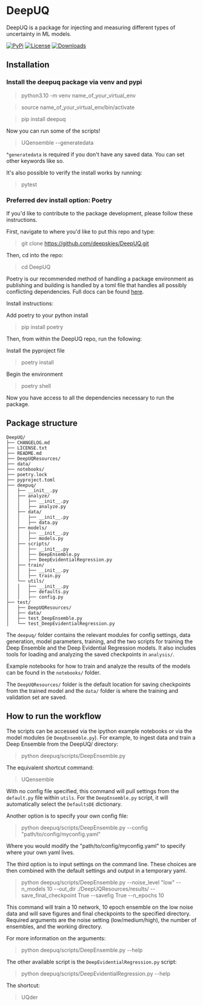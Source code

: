 # DeepUQ
DeepUQ is a package for injecting and measuring different types of uncertainty in ML models.

[![PyPi](https://img.shields.io/badge/PyPi-0.1.4-blue)](https://pypi.org/project/deepuq/) 
[![License](https://img.shields.io/badge/License-MIT-lightgrey)](https://opensource.org/licenses/MIT)
[![Downloads](https://static.pepy.tech/personalized-badge/deepuq?period=month&units=international_system&left_color=black&right_color=brightgreen&left_text=Total%20Downloads)](https://pepy.tech/project/deepuq)



## Installation

### Install the deepuq package via venv and pypi
> python3.10 -m venv name_of_your_virtual_env

> source name_of_your_virtual_env/bin/activate

> pip install deepuq

Now you can run some of the scripts!
> UQensemble --generatedata

^`generatedata` is required if you don't have any saved data. You can set other keywords like so.

It's also possible to verify the install works by running:
> pytest

### Preferred dev install option: Poetry
If you'd like to contribute to the package development, please follow these instructions.

First, navigate to where you'd like to put this repo and type:
> git clone https://github.com/deepskies/DeepUQ.git

Then, cd into the repo:
> cd DeepUQ

Poetry is our recommended method of handling a package environment as publishing and building is handled by a toml file that handles all possibly conflicting dependencies. 
Full docs can be found [here](https://python-poetry.org/docs/basic-usage/).

Install instructions: 

Add poetry to your python install 
> pip install poetry

Then, from within the DeepUQ repo, run the following:

Install the pyproject file
> poetry install 

Begin the environment
> poetry shell

Now you have access to all the dependencies necessary to run the package.

## Package structure
```
DeepUQ/
├── CHANGELOG.md
├── LICENSE.txt
├── README.md
├── DeepUQResources/
├── data/
├── notebooks/
├── poetry.lock
├── pyproject.toml
├── deepuq/
│   ├── __init__.py
│   ├── analyze/
│   │   ├── __init__.py
│   │   ├── analyze.py
│   ├── data/
│   │   ├── __init__.py
│   │   ├── data.py
│   ├── models/
│   │   ├── __init__.py
│   │   ├── models.py
│   ├── scripts/
│   │   ├── __init__.py
│   │   ├── DeepEnsemble.py
│   │   ├── DeepEvidentialRegression.py
│   ├── train/
│   │   ├── __init__.py
│   │   ├── train.py
│   └── utils/
│   │   ├── __init__.py
│   │   ├── defaults.py
│   │   ├── config.py
├── test/
│   ├── DeepUQResources/
│   ├── data/
│   ├── test_DeepEnsemble.py
│   └── test_DeepEvidentialRegression.py
```
The `deepuq/` folder contains the relevant modules for config settings, data generation, model parameters, training, and the two scripts for training the Deep Ensemble and the Deep Evidential Regression models. It also includes tools for loading and analyzing the saved checkpoints in `analysis/`.

Example notebooks for how to train and analyze the results of the models can be found in the `notebooks/` folder.

The `DeepUQResources/` folder is the default location for saving checkpoints from the trained model and the `data/` folder is where the training and validation set are saved.

## How to run the workflow
The scripts can be accessed via the ipython example notebooks or via the model modules (ie `DeepEnsemble.py`). For example, to ingest data and train a Deep Ensemble from the DeepUQ/ directory:

> python deepuq/scripts/DeepEnsemble.py

The equivalent shortcut command:
> UQensemble

With no config file specified, this command will pull settings from the `default.py` file within `utils`. For the `DeepEnsemble.py` script, it will automatically select the `DefaultsDE` dictionary.

Another option is to specify your own config file:

> python deepuq/scripts/DeepEnsemble.py --config "path/to/config/myconfig.yaml"

Where you would modify the "path/to/config/myconfig.yaml" to specify where your own yaml lives.

The third option is to input settings on the command line. These choices are then combined with the default settings and output in a temporary yaml.

> python deepuq/scripts/DeepEnsemble.py --noise_level "low" --n_models 10 --out_dir ./DeepUQResources/results/ --save_final_checkpoint True --savefig True --n_epochs 10

This command will train a 10 network, 10 epoch ensemble on the low noise data and will save figures and final checkpoints to the specified directory. Required arguments are the noise setting (low/medium/high), the number of ensembles, and the working directory.

For more information on the arguments:
> python deepuq/scripts/DeepEnsemble.py --help

The other available script is the `DeepEvidentialRegression.py` script:
> python deepuq/scripts/DeepEvidentialRegression.py --help

The shortcut:
> UQder





